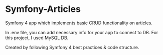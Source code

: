 # Symfony-Articles

Symfony 4 app which implements basic CRUD functionality on articles.

In .env file, you can add necessary info for your app to connect to DB. For this project, I used MySQL DB.

Created by following Symfony 4 best practices & code structure.
